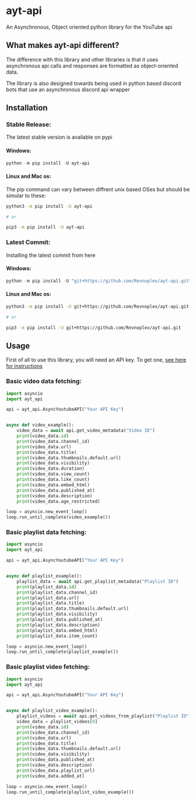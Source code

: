 # ayt-api
An Asynchronous, Object oriented python library for the YouTube api

## What makes ayt-api different?
The difference with this library and other libraries is that it uses 
asynchronous api calls and responses are formatted as object-oriented data. 

The library is also designed towards being used in python based discord bots that use an asynchronous discord api wrapper

## Installation

### Stable Release:
The latest stable version is available on pypi
#### Windows:
```powershell
python -m pip install -U ayt-api
```

#### Linux and Mac os:
The pip command can vary between diffrent unix based OSes but should be simular to these:
```sh
python3 -m pip install -U ayt-api

# or

pip3 -m pip install -U ayt-api
````

### Latest Commit:
Installing the latest commit from here
#### Windows:
```powershell
python -m pip install -U "git+https://github.com/Revnoplex/ayt-api.git"
```

#### Linux and Mac os:
```sh
python3 -m pip install -U git+https://github.com/Revnoplex/ayt-api.git

# or

pip3 -m pip install -U git+https://github.com/Revnoplex/ayt-api.git
````

## Usage
First of all to use this library, you will need an API key. To get one, [see here for instructions](https://developers.google.com/youtube/v3/getting-started)

### Basic video data fetching:
```python
import asyncio
import ayt_api

api = ayt_api.AsyncYoutubeAPI("Your API Key")


async def video_example():
    video_data = await api.get_video_metadata("Video ID")
    print(video_data.id)
    print(video_data.channel_id)
    print(video_data.url)
    print(video_data.title)
    print(video_data.thumbnails.default.url)
    print(video_data.visibility)
    print(video_data.duration)
    print(video_data.view_count)
    print(video_data.like_count)
    print(video_data.embed_html)
    print(video_data.published_at)
    print(video_data.description)
    print(video_data.age_restricted)

loop = asyncio.new_event_loop()
loop.run_until_complete(video_example())
```

### Basic playlist data fetching:
```python
import asyncio
import ayt_api

api = ayt_api.AsyncYoutubeAPI("Your API Key")


async def playlist_example():
    playlist_data = await api.get_playlist_metadata("Playlist ID")
    print(playlist_data.id)
    print(playlist_data.channel_id)
    print(playlist_data.url)
    print(playlist_data.title)
    print(playlist_data.thumbnails.default.url)
    print(playlist_data.visibility)
    print(playlist_data.published_at)
    print(playlist_data.description)
    print(playlist_data.embed_html)
    print(playlist_data.item_count)

loop = asyncio.new_event_loop()
loop.run_until_complete(playlist_example())
```

### Basic playlist video fetching:
```python
import asyncio
import ayt_api

api = ayt_api.AsyncYoutubeAPI("Your API Key")


async def playlist_video_example():
    playlist_videos = await api.get_videos_from_playlist("Playlist ID")
    video_data = playlist_videos[0]
    print(video_data.id)
    print(video_data.channel_id)
    print(video_data.url)
    print(video_data.title)
    print(video_data.thumbnails.default.url)
    print(video_data.visibility)
    print(video_data.published_at)
    print(video_data.description)
    print(video_data.playlist_url)
    print(video_data.added_at)

loop = asyncio.new_event_loop()
loop.run_until_complete(playlist_video_example())
```